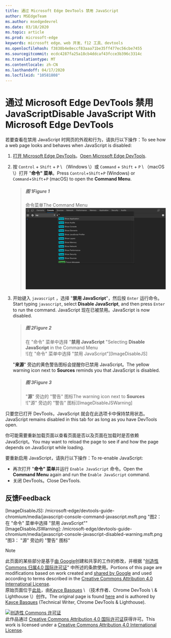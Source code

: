 ```yaml
---
title: 通过 Microsoft Edge DevTools 禁用 JavaScript
author: MSEdgeTeam
ms.author: msedgedevrel
ms.date: 03/18/2020
ms.topic: article
ms.prod: microsoft-edge
keywords: microsoft edge、web 开发、f12 工具、devtools
ms.openlocfilehash: f3838b4e8eccf83aaa71be35ff477ec56cbe7455
ms.sourcegitcommit: ecdc4287fa25a18cb4ddcaf43fcce3b396c3314c
ms.translationtype: MT
ms.contentlocale: zh-CN
ms.lasthandoff: 04/17/2020
ms.locfileid: "10581808"
---
```

<!-- Copyright Kayce Basques 

   Licensed under the Apache License, Version 2.0 (the "License");
   you may not use this file except in compliance with the License.
   You may obtain a copy of the License at

       https://www.apache.org/licenses/LICENSE-2.0

   Unless required by applicable law or agreed to in writing, software
   distributed under the License is distributed on an "AS IS" BASIS,
   WITHOUT WARRANTIES OR CONDITIONS OF ANY KIND, either express or implied.
   See the License for the specific language governing permissions and
   limitations under the License.  -->





# <span data-ttu-id="aedfd-103">通过 Microsoft Edge DevTools 禁用 JavaScript</span><span class="sxs-lookup"><span data-stu-id="aedfd-103">Disable JavaScript With Microsoft Edge DevTools</span></span>   



<span data-ttu-id="aedfd-104">若要查看在禁用 JavaScript 时网页的外观和行为，请执行以下操作：</span><span class="sxs-lookup"><span data-stu-id="aedfd-104">To see how a web page looks and behaves when JavaScript is disabled:</span></span>  

1.  <span data-ttu-id="aedfd-105">[打开 Microsoft Edge DevTools][DevToolsOpen]。</span><span class="sxs-lookup"><span data-stu-id="aedfd-105">[Open Microsoft Edge DevTools][DevToolsOpen].</span></span>  
1.  <span data-ttu-id="aedfd-106">按 `Control` + `Shift` + `P` \ （Windows \）或 `Command` + `Shift` + `P` \ （macOS \）打开 "**命令" 菜单**。</span><span class="sxs-lookup"><span data-stu-id="aedfd-106">Press `Control`+`Shift`+`P` \(Windows\) or `Command`+`Shift`+`P` \(macOS\) to open the **Command Menu**.</span></span>  
    
    > ##### <span data-ttu-id="aedfd-107">图 1</span><span class="sxs-lookup"><span data-stu-id="aedfd-107">Figure 1</span></span>  
    > <span data-ttu-id="aedfd-108">命令菜单</span><span class="sxs-lookup"><span data-stu-id="aedfd-108">The Command Menu</span></span>  
    > ![命令菜单][ImageCommandMenu]  
    
1.  <span data-ttu-id="aedfd-110">开始键入 `javascript` ，选择 "**禁用 JavaScript**"，然后按 `Enter` 运行命令。</span><span class="sxs-lookup"><span data-stu-id="aedfd-110">Start typing `javascript`, select **Disable JavaScript**, and then press `Enter` to run the command.</span></span>  <span data-ttu-id="aedfd-111">JavaScript 现在已被禁用。</span><span class="sxs-lookup"><span data-stu-id="aedfd-111">JavaScript is now disabled.</span></span>  
    
    > ##### <span data-ttu-id="aedfd-112">图 2</span><span class="sxs-lookup"><span data-stu-id="aedfd-112">Figure 2</span></span>  
    > <span data-ttu-id="aedfd-113">在 "命令" 菜单中选择 "**禁用 JavaScript** "</span><span class="sxs-lookup"><span data-stu-id="aedfd-113">Selecting **Disable JavaScript** in the Command Menu</span></span>  
    > ![在 "命令" 菜单中选择 "禁用 JavaScript"][ImageDisableJS]  
    
    <span data-ttu-id="aedfd-115">"**来源**" 旁边的黄色警告图标会提醒你已禁用 JavaScript。</span><span class="sxs-lookup"><span data-stu-id="aedfd-115">The yellow warning icon next to **Sources** reminds you that JavaScript is disabled.</span></span>  
    
    > ##### <span data-ttu-id="aedfd-116">图 3</span><span class="sxs-lookup"><span data-stu-id="aedfd-116">Figure 3</span></span>  
    > <span data-ttu-id="aedfd-117">"**源**" 旁边的 "警告" 图标</span><span class="sxs-lookup"><span data-stu-id="aedfd-117">The warning icon next to **Sources**</span></span>  
    > !["源" 旁边的 "警告" 图标][ImageDisableJSWarning]  

<span data-ttu-id="aedfd-119">只要您已打开 DevTools，JavaScript 就会在此选项卡中保持禁用状态。</span><span class="sxs-lookup"><span data-stu-id="aedfd-119">JavaScript remains disabled in this tab for as long as you have DevTools open.</span></span>  

<span data-ttu-id="aedfd-120">你可能需要重新加载页面以查看页面是否以及页面在加载时是否依赖 JavaScript。</span><span class="sxs-lookup"><span data-stu-id="aedfd-120">You may want to reload the page to see if and how the page depends on JavaScript while loading.</span></span>  

<span data-ttu-id="aedfd-121">要重新启用 JavaScript，请执行以下操作：</span><span class="sxs-lookup"><span data-stu-id="aedfd-121">To re-enable JavaScript:</span></span>  

*   <span data-ttu-id="aedfd-122">再次打开 "**命令" 菜单**并运行 `Enable JavaScript` 命令。</span><span class="sxs-lookup"><span data-stu-id="aedfd-122">Open the **Command Menu** again and run the `Enable JavaScript` command.</span></span>  
*   <span data-ttu-id="aedfd-123">关闭 DevTools。</span><span class="sxs-lookup"><span data-stu-id="aedfd-123">Close DevTools.</span></span>  

## <span data-ttu-id="aedfd-124">反馈</span><span class="sxs-lookup"><span data-stu-id="aedfd-124">Feedback</span></span>   



<!-- image links -->  

[ImageCommandMenu]: /microsoft-edge/devtools-guide-chromium/media/javascript-console-command.msft.png "图1：命令菜单"  
[ImageDisableJS]: /microsoft-edge/devtools-guide-chromium/media/javascript-console-command-javascript.msft.png "图2：在 "命令" 菜单中选择 "禁用 JavaScript""  
[ImageDisableJSWarning]: /microsoft-edge/devtools-guide-chromium/media/javascript-console-javascript-disabled-warning.msft.png "图3： "源" 旁边的 "警告" 图标"  

<!-- links -->  

[DevToolsOpen]: ../open.md "打开 Microsoft Edge DevTools"  

> [!NOTE]
> <span data-ttu-id="aedfd-129">此页面的某些部分是基于[由 Google][GoogleSitePolicies]创建和共享的工作的修改，并根据 "[创造性 Commons 归属4.0 国际许可证][CCA4IL]" 中所述的条款使用。</span><span class="sxs-lookup"><span data-stu-id="aedfd-129">Portions of this page are modifications based on work created and [shared by Google][GoogleSitePolicies] and used according to terms described in the [Creative Commons Attribution 4.0 International License][CCA4IL].</span></span>  
> <span data-ttu-id="aedfd-130">原始页面位于[此处](https://developers.google.com/web/tools/chrome-devtools/javascript/disable)，由[Kayce Basques][KayceBasques] \ （技术作者、Chrome DevTools \ & Lighthouse \）创作。</span><span class="sxs-lookup"><span data-stu-id="aedfd-130">The original page is found [here](https://developers.google.com/web/tools/chrome-devtools/javascript/disable) and is authored by [Kayce Basques][KayceBasques] \(Technical Writer, Chrome DevTools \& Lighthouse\).</span></span>  

[![创造性 Commons 许可证][CCby4Image]][CCA4IL]  
<span data-ttu-id="aedfd-132">此作品通过 [Creative Commons Attribution 4.0 国际许可证][CCA4IL]获得许可。</span><span class="sxs-lookup"><span data-stu-id="aedfd-132">This work is licensed under a [Creative Commons Attribution 4.0 International License][CCA4IL].</span></span>  

[CCA4IL]: https://creativecommons.org/licenses/by/4.0  
[CCby4Image]: https://i.creativecommons.org/l/by/4.0/88x31.png  
[GoogleSitePolicies]: https://developers.google.com/terms/site-policies  
[KayceBasques]: https://developers.google.com/web/resources/contributors/kaycebasques  
